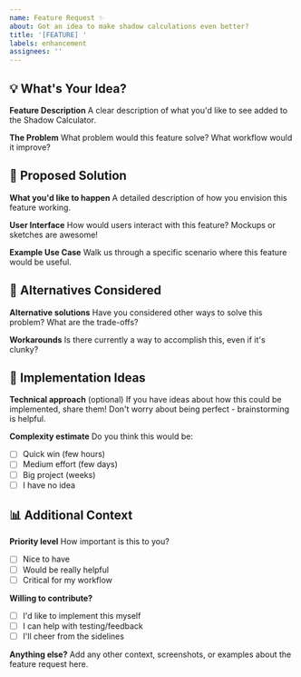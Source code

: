 ```yaml
---
name: Feature Request ✨
about: Got an idea to make shadow calculations even better?
title: '[FEATURE] '
labels: enhancement
assignees: ''
---
```


## 💡 What's Your Idea?

**Feature Description**
A clear description of what you'd like to see added to the Shadow Calculator.

**The Problem**
What problem would this feature solve? What workflow would it improve?

## 🎯 Proposed Solution

**What you'd like to happen**
A detailed description of how you envision this feature working.

**User Interface**
How would users interact with this feature? Mockups or sketches are awesome!

**Example Use Case**
Walk us through a specific scenario where this feature would be useful.

## 🤔 Alternatives Considered

**Alternative solutions**
Have you considered other ways to solve this problem? What are the trade-offs?

**Workarounds**
Is there currently a way to accomplish this, even if it's clunky?

## 🔧 Implementation Ideas

**Technical approach** (optional)
If you have ideas about how this could be implemented, share them! Don't worry about being perfect - brainstorming is helpful.

**Complexity estimate**
Do you think this would be:
- [ ] Quick win (few hours)
- [ ] Medium effort (few days) 
- [ ] Big project (weeks)
- [ ] I have no idea

## 📊 Additional Context

**Priority level**
How important is this to you?
- [ ] Nice to have
- [ ] Would be really helpful
- [ ] Critical for my workflow

**Willing to contribute?**
- [ ] I'd like to implement this myself
- [ ] I can help with testing/feedback
- [ ] I'll cheer from the sidelines

**Anything else?**
Add any other context, screenshots, or examples about the feature request here.